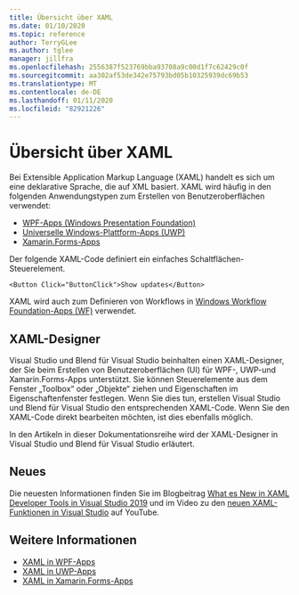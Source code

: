 ```yaml
---
title: Übersicht über XAML
ms.date: 01/10/2020
ms.topic: reference
author: TerryGLee
ms.author: tglee
manager: jillfra
ms.openlocfilehash: 2556387f523769bba93708a9c00d1f7c62429c0f
ms.sourcegitcommit: aa302af53de342e75793bd05b10325939dc69b53
ms.translationtype: MT
ms.contentlocale: de-DE
ms.lasthandoff: 01/11/2020
ms.locfileid: "82921226"
---
```

# <a name="overview-of-xaml"></a>Übersicht über XAML

Bei Extensible Application Markup Language (XAML) handelt es sich um eine deklarative Sprache, die auf XML basiert. XAML wird häufig in den folgenden Anwendungstypen zum Erstellen von Benutzeroberflächen verwendet:

- [WPF-Apps (Windows Presentation Foundation)](/dotnet/framework/wpf/advanced/xaml-in-wpf)
- [Universelle Windows-Plattform-Apps (UWP)](/windows/uwp/xaml-platform/xaml-overview)
- [Xamarin.Forms-Apps](/xamarin/xamarin-forms/xaml/)

Der folgende XAML-Code definiert ein einfaches Schaltflächen-Steuerelement.

```xaml
<Button Click="ButtonClick">Show updates</Button>
```

XAML wird auch zum Definieren von Workflows in [Windows Workflow Foundation-Apps (WF)](/dotnet/framework/windows-workflow-foundation/serializing-workflows-and-activities-to-and-from-xaml) verwendet.

## <a name="xaml-designer"></a>XAML-Designer

Visual Studio und Blend für Visual Studio beinhalten einen XAML-Designer, der Sie beim Erstellen von Benutzeroberflächen (UI) für WPF-, UWP-und Xamarin.Forms-Apps unterstützt. Sie können Steuerelemente aus dem Fenster „Toolbox“ oder „Objekte“ ziehen und Eigenschaften im Eigenschaftenfenster festlegen. Wenn Sie dies tun, erstellen Visual Studio und Blend für Visual Studio den entsprechenden XAML-Code. Wenn Sie den XAML-Code direkt bearbeiten möchten, ist dies ebenfalls möglich.

In den Artikeln in dieser Dokumentationsreihe wird der XAML-Designer in Visual Studio und Blend für Visual Studio erläutert.

## <a name="whats-new"></a>Neues

Die neuesten Informationen finden Sie im Blogbeitrag [What es New in XAML Developer Tools in Visual Studio 2019](https://devblogs.microsoft.com/visualstudio/whats-new-in-xaml-developer-tools-in-visual-studio-2019-for-wpf-uwp/) und im Video zu den [neuen XAML-Funktionen in Visual Studio](https://youtu.be/yI9OyA4ZM2E) auf YouTube.

## <a name="see-also"></a>Weitere Informationen

- [XAML in WPF-Apps](/dotnet/framework/wpf/advanced/xaml-in-wpf)
- [XAML in UWP-Apps](/windows/uwp/xaml-platform/xaml-overview)
- [XAML in Xamarin.Forms-Apps](/xamarin/xamarin-forms/xaml/)
